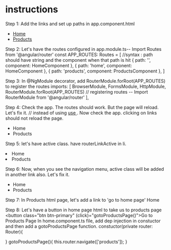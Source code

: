 instructions
============
Step 1: Add the links and set up paths in app.component.html
<ul class="nav navbar-nav">
    <li class="active"><a href="/">Home</a></li>
    <li><a href="/products">Products</a></li>
</ul>

Step 2: Let's have the routes configured in app.module.ts-- Import Routes from '@angular/router'
const APP_ROUTES: Routes = [
  //syntax : path should have string and the component when that path is hit
  { path: '', component: HomeComponent },
  { path: 'home', component: HomeComponent },
  { path: 'products', component: ProductsComponent },
]

Step 3: In @NgModule decorator, add RouterModule.forRoot(APP_ROUTES) to register the routes
imports: [
    BrowserModule,
    FormsModule,
    HttpModule,
    RouterModule.forRoot(APP_ROUTES) // registering routes -- Import RouterModule from '@angular/router'
  ],

Step 4: Check the app. The routes should work. But the page will reload. Let's fix it.
// instead of using <a href> use <a routerLink>. Now check the app. clicking on links should not reload the page.
<ul class="nav navbar-nav">
    <li class="active"><a routerLink="/">Home</a></li>
    <li><a routerLink="/products">Products</a></li>
</ul> 

Step 5: let's have active class. have routerLinkActive in li.
<li routerLinkActive="active"><a routerLink="/">Home</a></li>
<li routerLinkActive="active"><a routerLink="/products">Products</a></li>

Step 6: Now, when you see the navigation menu, active class will be added in another link also. 
Let's fix it.
<ul class="nav navbar-nav">
    <li routerLinkActive="active" [routerLinkActiveOptions]="{exact: true}"><a routerLink="/">Home</a></li>
    <li routerLinkActive="active"><a routerLink="/products">Products</a></li>
</ul>

Step 7: In Products html page, let's add a link to 'go to home page'
<a routerLink="/">Home</a>

Step 8: Let's have a button in home page html to take us to products page
<button class="btn btn-primary" (click)="gotoProductsPage()">Go to Products Page</button>
In home.component.ts file, add dep injection in constuctor and then add a gotoProductsPage function.
constuctor(private router: Router){

}
gotoProductsPage(){
    this.router.navigate(['products']);
}

